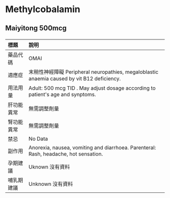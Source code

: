 # Methylcobalamin

## Maiyitong 500mcg

##### 

| 標題       | 說明                                                                                        |
|:-----------|:--------------------------------------------------------------------------------------------|
| 藥品代碼   | OMAI                                                                                        |
| 適應症     | 末稍性神經障礙 Peripheral neuropathies, megaloblastic anaemia caused by vit B12 deficiency. |
| 用法用量   | Adult: 500 mcg TID . May adjust dosage according to patient's age and synptoms.             |
| 肝功能異常 | 無需調整劑量                                                                                |
| 腎功能異常 | 無需調整劑量                                                                                |
| 禁忌       | No Data                                                                                     |
| 副作用     | Anorexia, nausea, vomiting and diarrhoea. Parenteral: Rash, headache, hot sensation.        |
| 孕期建議   | Uknown 沒有資料                                                                             |
| 哺乳期建議 | Unknown 沒有資料                                                                            |

